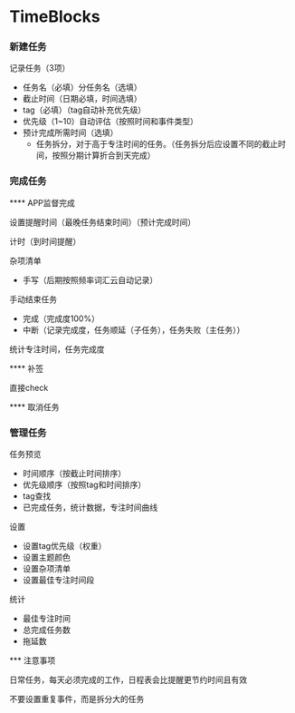 # TimeBlocks

### 新建任务

记录任务（3项）

* 任务名（必填）分任务名（选填）
* 截止时间（日期必填，时间选填）
* tag（必填）（tag自动补充优先级）
* 优先级（1~10）自动评估（按照时间和事件类型）
* 预计完成所需时间（选填）
  * 任务拆分，对于高于专注时间的任务。（任务拆分后应设置不同的截止时间，按照分期计算折合到天完成）

### 完成任务

**** APP监督完成 

设置提醒时间（最晚任务结束时间）（预计完成时间）

计时（到时间提醒）

杂项清单

* 手写（后期按照频率词汇云自动记录）

手动结束任务

* 完成（完成度100%）
* 中断（记录完成度，任务顺延（子任务），任务失败（主任务））

统计专注时间，任务完成度

**** 补签

直接check

**** 取消任务

### 管理任务

任务预览

* 时间顺序（按截止时间排序）
* 优先级顺序（按照tag和时间排序）
* tag查找
* 已完成任务，统计数据，专注时间曲线

设置

* 设置tag优先级（权重）
* 设置主题颜色
* 设置杂项清单
* 设置最佳专注时间段

统计

* 最佳专注时间
* 总完成任务数
* 拖延数

*** 注意事项

日常任务，每天必须完成的工作，日程表会比提醒更节约时间且有效

不要设置重复事件，而是拆分大的任务
